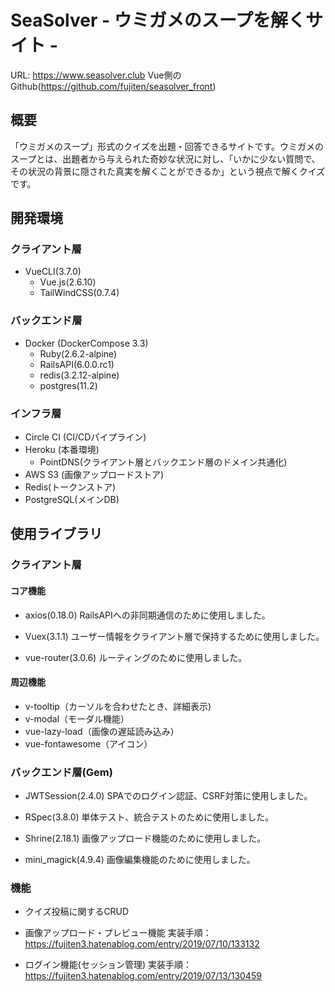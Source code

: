 # SeaSolver - ウミガメのスープを解くサイト -

URL: https://www.seasolver.club
Vue側のGithub(https://github.com/fujiten/seasolver_front)

## 概要

「ウミガメのスープ」形式のクイズを出題・回答できるサイトです。ウミガメのスープとは、出題者から与えられた奇妙な状況に対し、「いかに少ない質問で、その状況の背景に隠された真実を解くことができるか」という視点で解くクイズです。

## 

## 開発環境

### クライアント層

- VueCLI(3.7.0)
  - Vue.js(2.6.10)
  - TailWindCSS(0.7.4)

### バックエンド層

- Docker (DockerCompose 3.3)
  - Ruby(2.6.2-alpine)
  - RailsAPI(6.0.0.rc1)
  - redis(3.2.12-alpine)
  - postgres(11.2)

### インフラ層

- Circle CI (CI/CDパイプライン)
- Heroku (本番環境)
  - PointDNS(クライアント層とバックエンド層のドメイン共通化)
- AWS S3 (画像アップロードストア)
- Redis(トークンストア)
- PostgreSQL(メインDB)

## 使用ライブラリ

### クライアント層

#### コア機能

- axios(0.18.0)
RailsAPIへの非同期通信のために使用しました。

- Vuex(3.1.1)
ユーザー情報をクライアント層で保持するために使用しました。

- vue-router(3.0.6)
ルーティングのために使用しました。

#### 周辺機能

- v-tooltip（カーソルを合わせたとき、詳細表示)
- v-modal（モーダル機能）
- vue-lazy-load（画像の遅延読み込み）
- vue-fontawesome（アイコン）

### バックエンド層(Gem)

- JWTSession(2.4.0)
SPAでのログイン認証、CSRF対策に使用しました。

- RSpec(3.8.0)
単体テスト、統合テストのために使用しました。

- Shrine(2.18.1)
画像アップロード機能のために使用しました。

- mini_magick(4.9.4)
画像編集機能のために使用しました。

### 機能

- クイズ投稿に関するCRUD

- 画像アップロード・プレビュー機能
実装手順：https://fujiten3.hatenablog.com/entry/2019/07/10/133132

- ログイン機能(セッション管理)
実装手順：https://fujiten3.hatenablog.com/entry/2019/07/13/130459


